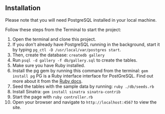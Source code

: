 ## Installation

Please note that you will need PostgreSQL installed in your local machine.

Follow these steps from the Terminal to start the project:

1. Open the terminal and clone this project.
2. If you don't already have PostgreSQL running in the background, start it by typing `pg_ctl -D /usr/local/var/postgres start`.
3. Then, create the database: `createdb gallery`
4. Run `psql -d gallery -f db/gallery.sql` to create the tables.
5. Make sure you have Ruby installed.
6. Install the pg gem by running this command from the terminal: `gem install pg` PG is a Ruby interface interface for PostGreSQL. Find out more about it from the [Ruby docs](https://www.rubydoc.info/gems/pg).
7. Seed the tables with the sample data by running: `ruby ./db/seeds.rb`
8. Install Sinatra: `gem install sinatra sinatra-contrib`
9. Start the page with `ruby controller.rb`
10. Open your browser and navigate to `http://localhost:4567` to view the site.
